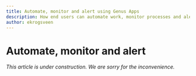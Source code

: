 ```yaml
---
title: Automate, monitor and alert using Genus Apps
description: How end users can automate work, monitor processes and alert events using Genus Apps
author: ekrogsveen
---
```

# Automate, monitor and alert

_This article is under construction. We are sorry for the inconvenience._
 
